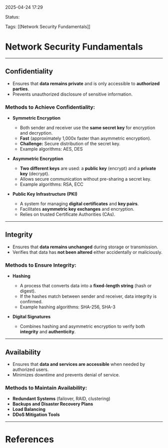 2025-04-24 17:29

Status:

Tags: [[Network Security Fundamentals]]

# Network Security Fundamentals

---

## Confidentiality
- Ensures that **data remains private** and is only accessible to **authorized parties**.
- Prevents unauthorized disclosure of sensitive information.

### Methods to Achieve Confidentiality:
- **Symmetric Encryption**  
  - Both sender and receiver use the **same secret key** for encryption and decryption.
  - **Fast** (approximately 1,000x faster than asymmetric encryption).
  - **Challenge:** Secure distribution of the secret key.
  - Example algorithms: AES, DES

- **Asymmetric Encryption**  
  - **Two different keys** are used: a **public key** (encrypt) and a **private key** (decrypt).
  - Allows secure communication without pre-sharing a secret key.
  - Example algorithms: RSA, ECC

- **Public Key Infrastructure (PKI)**  
  - A system for managing **digital certificates** and **key pairs**.
  - Facilitates **asymmetric key exchanges** and encryption.
  - Relies on trusted Certificate Authorities (CAs).

---

## Integrity
- Ensures that **data remains unchanged** during storage or transmission.
- Verifies that data has **not been altered** either accidentally or maliciously.

### Methods to Ensure Integrity:
- **Hashing**  
  - A process that converts data into a **fixed-length string** (hash or digest).
  - If the hashes match between sender and receiver, data integrity is confirmed.
  - Example hashing algorithms: SHA-256, SHA-3

- **Digital Signatures**  
  - Combines hashing and asymmetric encryption to verify both **integrity** and **authenticity**.

---

## Availability
- Ensures that **data and services are accessible** when needed by authorized users.
- Minimizes downtime and prevents denial of service.

### Methods to Maintain Availability:
- **Redundant Systems** (failover, RAID, clustering)
- **Backups and Disaster Recovery Plans**
- **Load Balancing**
- **DDoS Mitigation Tools**

---

# References
